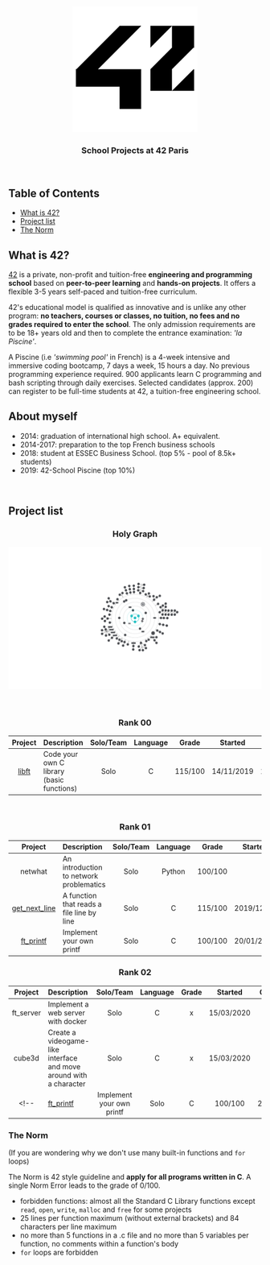 <p align="center">
  <img src="srcs/42_Logo.png" alt="42 Logo" />
</p>

<h3 align="center">
  School Projects at 42 Paris
</h3>
<br/>

## Table of Contents

- [What is 42?](#what-is-42)
- [Project list](#project-list)
- [The Norm](#the-norm)

## What is 42?

[42](https://www.42.fr) is a private, non-profit and tuition-free **engineering and programming school** based on **peer-to-peer learning** and **hands-on projects**. It offers a flexible 3-5 years self-paced and tuition-free curriculum.

42's educational model is qualified as innovative and is unlike any other program: **no teachers, courses or classes, no tuition, no fees and no grades required to enter the school**. The only admission requirements are to be 18+ years old and then to complete the entrance examination: *'la Piscine'*.

A Piscine (i.e *'swimming pool'* in French) is a 4-week intensive and immersive coding bootcamp, 7 days a week, 15 hours a day. No previous programming experience required. 900 applicants learn C programming and bash scripting through daily exercises. Selected candidates (approx. 200) can register to be full-time students at 42, a tuition-free engineering school.
<br/>

## About myself
* 2014: graduation of international high school. A+ equivalent.
* 2014-2017: preparation to the top French business schools
* 2018: student at ESSEC Business School. (top 5% - pool of 8.5k+ students)
* 2019: 42-School Piscine (top 10%)


<br/>

## Project list

<h3 align="center">
  Holy Graph
</h3>

<p align="center">
  <img src="srcs/holygraph.png" alt="Holy Graph" />
</p>
<br/>

<h3 align="center">
  Rank 00
</h3>

| Project | Description | Solo/Team | Language | Grade | Started | Completed |
|:---:|:---|:---:|:---:|:---:|:---:|:---:|
| [libft](new-cursus/libft-2019) | Code your own C library (basic functions) | Solo | C | 115/100 | 14/11/2019 | 12/12/2019 |

<br/>

<h3 align="center">
  Rank 01
</h3>

| Project | Description | Solo/Team | Language | Grade | Started | Completed |
|:---:|:---|:---:|:---:|:---:|:---:|:---:|
| netwhat | An introduction to network problematics | Solo | Python | 100/100 |  | 20/01/2020 |
|[get_next_line](https://github.com/VRx42/GitVR42/tree/master/2.get_next_linee) | A function that reads a file line by line | Solo | C | 115/100 | 2019/12/09 | 2020/02/04 |
|[ft_printf](https://github.com/VRx42/GitVR42/tree/master/3.ft_printf)| Implement your own printf | Solo | C | 100/100 | 20/01/2020 | 15/02/2020 |

<h3 align="center">
  Rank 02
</h3>

| Project | Description | Solo/Team | Language | Grade | Started | Completed |
|:---:|:---|:---:|:---:|:---:|:---:|:---:|
| ft_server | Implement a web server with docker | Solo | C | x | 15/03/2020 | :dart: |
| cube3d | Create a videogame-like interface and move around with a character | Solo | C | x | 15/03/2020 | :dart: |
<!-- |[ft_printf](https://github.com/VRx42/GitVR42/tree/master/3.ft_printf)| Implement your own printf | Solo | C | 100/100 | 20/01/2020 | 15/02/2020 | -->


### The Norm

(If you are wondering why we don't use many built-in functions and `for` loops)

The Norm is 42 style guideline and **apply for all programs written in C**. A single Norm Error leads to the grade of 0/100.

* forbidden functions: almost all the Standard C Library functions except `read`, `open`, `write`, `malloc` and `free` for some projects
* 25 lines per function maximum (without external brackets) and 84 characters per line maximum
* no more than 5 functions in a .c file and no more than 5 variables per function, no comments within a function's body
* `for` loops are forbidden